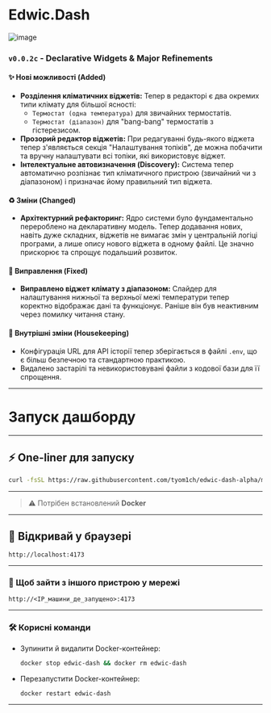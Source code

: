 # Edwic.Dash

![image](https://github.com/user-attachments/assets/cc4f998c-a5bb-49e9-a80c-bbe3e20a9859)

### `v0.0.2c` - Declarative Widgets & Major Refinements

#### ✨ Нові можливості (Added)
*   **Розділення кліматичних віджетів:** Тепер в редакторі є два окремих типи клімату для більшої ясності:
    *   `Термостат (одна температура)` для звичайних термостатів.
    *   `Термостат (діапазон)` для "bang-bang" термостатів з гістерезисом.
*   **Прозорий редактор віджетів:** При редагуванні будь-якого віджета тепер з'являється секція "Налаштування топіків", де можна побачити та вручну налаштувати всі топіки, які використовує віджет.
*   **Інтелектуальне автовизначення (Discovery):** Система тепер автоматично розпізнає тип кліматичного пристрою (звичайний чи з діапазоном) і призначає йому правильний тип віджета.

#### ♻️ Зміни (Changed)
*   **Архітектурний рефакторинг:** Ядро системи було фундаментально перероблено на декларативну модель. Тепер додавання нових, навіть дуже складних, віджетів не вимагає змін у центральній логіці програми, а лише опису нового віджета в одному файлі. Це значно прискорює та спрощує подальший розвиток.

#### 🐛 Виправлення (Fixed)
*   **Виправлено віджет клімату з діапазоном:** Слайдер для налаштування нижньої та верхньої межі температури тепер коректно відображає дані та функціонує. Раніше він був неактивним через помилку читання стану.

#### 🧹 Внутрішні зміни (Housekeeping)
*   Конфігурація URL для API історії тепер зберігається в файлі `.env`, що є більш безпечною та стандартною практикою.
*   Видалено застарілі та невикористовувані файли з кодової бази для її спрощення.

---

# Запуск дашборду

---

## ⚡ One-liner для запуску

```bash
curl -fsSL https://raw.githubusercontent.com/tyom1ch/edwic-dash-alpha/main/install.sh -o install.sh && bash install.sh
```

---

> ⚠️ Потрібен встановлений **Docker**

---

## 🚀 Відкривай у браузері

```
http://localhost:4173
```

---

### 📡 Щоб зайти з іншого пристрою у мережі

```
http://<IP_машини_де_запущено>:4173
```

---

### 🛠️ Корисні команди

* Зупинити й видалити Docker-контейнер:

  ```bash
  docker stop edwic-dash && docker rm edwic-dash
  ```

* Перезапустити Docker-контейнер:

  ```bash
  docker restart edwic-dash
  ```
---
